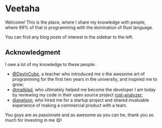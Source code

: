 # Veetaha

Welcome! This is the place, where I share my knowledge with people, where 99% of that is programming with the domination of Rust language.

You can find any blog posts of interest in the sidebar to the left.

## Acknowledgment

I owe a lot of my knowledge to these people:

* [@DevInCube], a teacher who introduced me o the awesome art of programming for the first two years in the university, and inspired me to grow;
* [@matklad], who ultimately helped me become the developer I am today by reviewing my code in their open source project [rust-analyzer];
* [@anelson], who hired me for a startup project and shared invaluable experience of making a commercial product with a team.

You guys are as passionate and as awesome as you can be, thank you so much for investing in me 😋!

[@anelson]: https://github.com/anelson
[@DevInCube]: https://github.com/DevInCube
[@matklad]: https://github.com/matklad
[@Veetaha]: https://github.com/Veetaha
[rust-analyzer]: https://github.com/rust-analyzer/rust-analyzer
